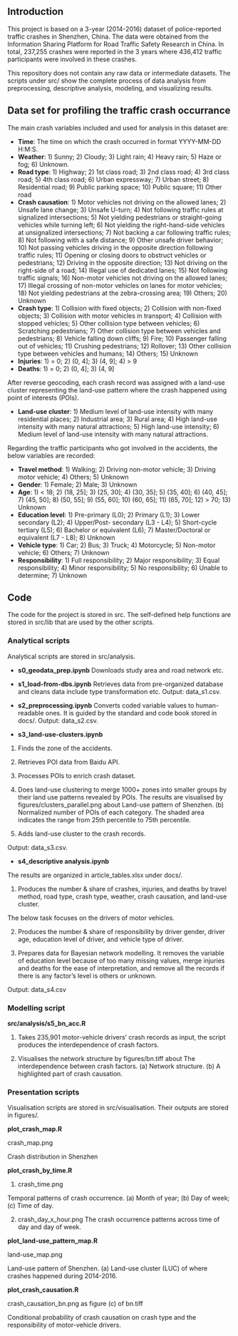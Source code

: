 ## Introduction

This project is based on a 3-year (2014-2016) dataset of police-reported traffic crashes in Shenzhen, China. The data were
obtained from the Information Sharing Platform for Road Traffic Safety Research in China. In total, 237,255 crashes were reported in the 3 years where 436,412 traffic participants were involved in these crashes.

This repository does not contain any raw data or intermediate datasets. The scripts under src/ show the complete process of data analysis from preprocessing, descriptive analysis, modeling, and visualizing results.


## Data set for profiling the traffic crash occurrance

The main crash variables included and used for analysis in this dataset are:
* **Time**: The time on which the crash occurred in format YYYY-MM-DD H:M:S.
* **Weather**: 1) Sunny; 2) Cloudy; 3) Light rain; 4) Heavy rain; 5) Haze or fog; 6) Unknown.
* **Road type**: 1) Highway; 2) 1st class road; 3) 2nd class road; 4) 3rd class road; 5) 4th class road; 6) Urban expressway; 7) Urban street; 8) Residential road; 9) Public parking space; 10) Public square; 11) Other road
* **Crash causation**: 1) Motor vehicles not driving on the allowed lanes; 2) Unsafe lane change; 3) Unsafe U-turn; 4) Not following traffic rules at signalized intersections; 5) Not yielding pedestrians or straight-going vehicles while turning left; 6) Not yielding the right-hand-side vehicles at unsignalized intersections; 7) Not backing a car following traffic rules; 8) Not following with a safe distance; 9) Other unsafe driver behavior; 10) Not passing vehicles driving in the opposite direction following traffic rules; 11) Opening or closing doors to obstruct vehicles or pedestrians; 12) Driving in the opposite direction; 13) Not driving on the right-side of a road; 14) Illegal use of dedicated lanes; 15) Not following traffic signals; 16) Non-motor vehicles not driving on the allowed lanes; 17) Illegal crossing of non-motor vehicles on lanes for motor vehicles; 18) Not yielding pedestrians at the zebra-crossing area; 19) Others; 20) Unknown
* **Crash type**: 1) Collision with fixed objects; 2) Collision with non-fixed objects; 3) Collision with motor vehicles in transport; 4) Collision with stopped vehicles; 5) Other collision type between vehicles; 6) Scratching pedestrians; 7) Other collision type between vehicles and pedestrians; 8) Vehicle falling down cliffs; 9) Fire; 10) Passenger falling out of vehicles; 11) Crushing pedestrians; 12) Rollover; 13) Other collision type between vehicles and humans; 14) Others; 15) Unknown
* **Injuries**: 1) = 0; 2) (0, 4]; 3) (4, 9]; 4) > 9
* **Deaths**: 1) = 0; 2) (0, 4]; 3) (4, 9]

After reverse geocoding, each crash record was assigned with a land-use cluster representing the land-use pattern where the crash happened using point of interests (POIs).
* **Land-use cluster**: 1) Medium level of land-use intensity with many residential places; 2) Industrial area; 3) Rural area; 4) High land-use intensity with many natural attractions; 5) High land-use intensity; 6) Medium level of land-use intensity with many natural attractions.


Regarding the traffic participants who got involved in the accidents, the below variables are recorded:
* **Travel method**: 1) Walking; 2) Driving non-motor vehicle; 3) Driving motor vehicle; 4) Others; 5) Unknown
* **Gender**: 1) Female; 2) Male; 3) Unknown
* **Age**: 1) < 18; 2) (18, 25]; 3) (25, 30]; 4) (30, 35]; 5) (35, 40]; 6) (40, 45]; 7) (45, 50]; 8) (50, 55]; 9) (55, 60]; 10) (60, 65]; 11) (65, 70]; 12) > 70; 13) Unknown
* **Education level**: 1) Pre-primary (L0); 2) Primary (L1); 3) Lower secondary (L2); 4) Upper/Post- secondary (L3 - L4); 5) Short-cycle tertiary (L5); 6) Bachelor or equivalent (L6); 7) Master/Doctoral or equivalent (L7 - L8); 8) Unknown
* **Vehicle type**: 1) Car; 2) Bus; 3) Truck; 4) Motorcycle; 5) Non-motor vehicle; 6) Others; 7) Unknown
* **Responsibility**: 1) Full responsibility; 2) Major responsibility; 3) Equal responsibility; 4) Minor responsibility; 5) No responsibility; 6) Unable to determine; 7) Unknown


## Code
The code for the project is stored in src. The self-defined help functions are stored in src/lib that are used by the other scripts.

### Analytical scripts
Analytical scripts are stored in src/analysis.
* **s0_geodata_prep.ipynb**
Downloads study area and road network etc.

* **s1_load-from-dbs.ipynb**
Retrieves data from pre-organized database and cleans data include type transformation etc. Output: data_s1.csv.

* **s2_preprocessing.ipynb**
Converts coded variable values to human-readable ones. It is guided by the standard and code book stored in docs/. Output: data_s2.csv.

* **s3_land-use-clusters.ipynb**
1. Finds the zone of the accidents. 

2. Retrieves POI data from Baidu API.

3. Processes POIs to enrich crash dataset.

4. Does land-use clustering to merge 1000+ zones into smaller groups by their land use patterns revealed by POIs. The results are visualised by figures/clusters_parallel.png about Land-use pattern of Shenzhen. (b) Normalized number of POIs of each category. The shaded area indicates the range from 25th percentile to 75th percentile. 

5. Adds land-use cluster to the crash records.

Output: data_s3.csv.

* **s4_descriptive analysis.ipynb**

The results are organized in article_tables.xlsx under docs/.

1. Produces the number & share of crashes, injuries, and deaths by travel method, road type, crash type, weather, crash causation, and land-use cluster.

The below task focuses on the drivers of motor vehicles.

2. Produces the number & share of responsibility by driver gender, driver age, education level of driver, and vehicle type of driver.

3. Prepares data for Bayesian network modelling. It removes the variable of education level because of too many missing values, merge injuries and deaths for the ease of interpretation, and remove all the records if there is any factor’s level is others or unknown.

Output: data_s4.csv

### Modelling script
**src/analysis/s5_bn_acc.R**

1. Takes 235,901 motor-vehicle drivers’ crash records as input, the script produces the interdependence of crash factors.

2. Visualises the network structure by figures/bn.tiff about The interdependence between crash factors. (a) Network structure. (b) A highlighted part of crash causation. 


### Presentation scripts
Visualisation scripts are stored in src/visualisation. Their outputs are stored in figures/.

**plot_crash_map.R**

crash_map.png

Crash distribution in Shenzhen 

**plot_crash_by_time.R**

1. crash_time.png

Temporal patterns of crash occurrence. (a) Month of year; (b) Day of week; (c) Time of day.

2. crash_day_x_hour.png
The crash occurrence patterns across time of day and day of week.

**plot_land-use_pattern_map.R**

land-use_map.png

Land-use pattern of Shenzhen. (a) Land-use cluster (LUC) of where crashes happened during 2014-2016.

**plot_crash_causation.R**

crash_causation_bn.png as figure (c) of bn.tiff

Conditional probability of crash causation on crash type and the responsibility of motor-vehicle drivers.
